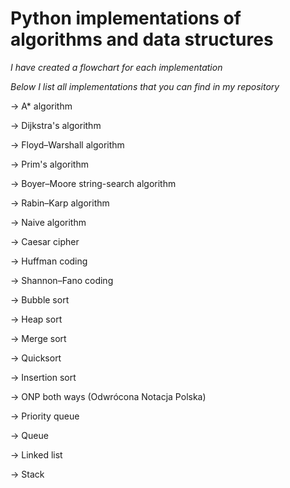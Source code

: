 # Python implementations of algorithms and data structures

_I have created a flowchart for each implementation_

_Below I list all implementations that you can find in my repository_

-> A* algorithm

-> Dijkstra's algorithm

-> Floyd–Warshall algorithm

-> Prim's algorithm

-> Boyer–Moore string-search algorithm

-> Rabin–Karp algorithm

-> Naive algorithm

-> Caesar cipher

-> Huffman coding

-> Shannon–Fano coding

-> Bubble sort

-> Heap sort

-> Merge sort

-> Quicksort

-> Insertion sort

-> ONP both ways (Odwrócona Notacja Polska)

-> Priority queue

-> Queue

-> Linked list

-> Stack
